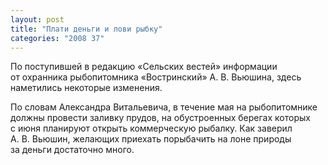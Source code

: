 ```yaml
---
layout: post
title: "Плати деньги и лови рыбку"
categories: "2008 37"
---
```


По поступившей в редакцию «Сельских вестей» информации от охранника рыбопитомника «Востринский» А. В. Вьюшина, здесь наметились некоторые изменения.

По словам Александра Витальевича, в течение мая на рыбопитомнике должны провести заливку прудов, на обустроенных берегах которых с июня планируют открыть коммерческую рыбалку. Как заверил А. В. Вьюшин, желающих приехать порыбачить на лоне природы за деньги достаточно много.


